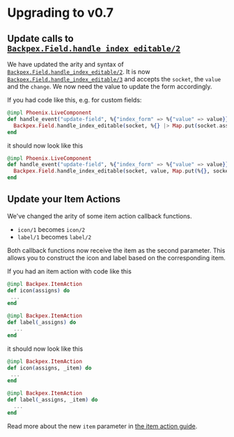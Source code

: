 # Upgrading to v0.7

## Update calls to [`Backpex.Field.handle_index_editable/2`](Backpex.Field.html#handle_index_editable/3)

We have updated the arity and syntax of [`Backpex.Field.handle_index_editable/2`](Backpex.Field.html#handle_index_editable/3). It is now [`Backpex.Field.handle_index_editable/3`](Backpex.Field.html#handle_index_editable/3) and accepts the `socket`, the `value` and the `change`. We now need the value to update the form accordingly.

If you had code like this, e.g. for custom fields:

```elixir
@impl Phoenix.LiveComponent
def handle_event("update-field", %{"index_form" => %{"value" => value}}, socket) do
  Backpex.Field.handle_index_editable(socket, %{} |> Map.put(socket.assigns.name, value))
end
```

it should now look like this

```elixir
@impl Phoenix.LiveComponent
def handle_event("update-field", %{"index_form" => %{"value" => value}}, socket) do
  Backpex.Field.handle_index_editable(socket, value, Map.put(%{}, socket.assigns.name, value))
end
```

## Update your Item Actions

We've changed the arity of some item action callback functions.

- `icon/1` becomes `icon/2`
- `label/1` becomes `label/2` 

Both callback functions now receive the item as the second parameter. This allows you to construct the icon and label based on the corresponding item.

If you had an item action with code like this

```elixir
@impl Backpex.ItemAction
def icon(assigns) do
 ...
end

@impl Backpex.ItemAction
def label(_assigns) do
  ...
end
```

it should now look like this

```elixir
@impl Backpex.ItemAction
def icon(assigns, _item) do
 ...
end

@impl Backpex.ItemAction
def label(_assigns, _item) do
  ...
end
```

Read more about the new `item` parameter in [the item action guide](/guides/actions/item-actions.md#implementing-an-item-action).